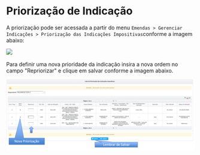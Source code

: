 # Priorização de Indicação

A priorização pode ser acessada a partir do menu `Emendas > Gerenciar Indicações > Priorização das Indicações Impositivas`conforme a imagem abaixo:

![](../.gitbook/assets/menu\_priorizacao.PNG)

Para definir uma nova prioridade da indicação insira a nova ordem no campo "Repriorizar" e clique em salvar conforme a imagem abaixo.

![](../.gitbook/assets/priorizacao.png)
